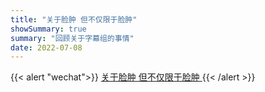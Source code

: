 ```yaml
---
title: "关于脸肿 但不仅限于脸肿"
showSummary: true
summary: "回顾关于字幕组的事情"
date: 2022-07-08
---
```



{{< alert "wechat">}}
<a href="https://mp.weixin.qq.com/s/lvki0LkP0udrLQBZ9Et-Rg">
关于脸肿 但不仅限于脸肿
</a>
{{< /alert >}}